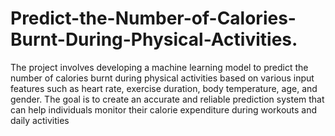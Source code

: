 # Predict-the-Number-of-Calories-Burnt-During-Physical-Activities.
The project involves developing a machine learning model to
predict the number of calories burnt during physical activities based on various input features such as heart rate, exercise duration, body temperature, age, and gender. The goal is to
create an accurate and reliable prediction system that can help
individuals monitor their calorie expenditure during workouts and daily activities
